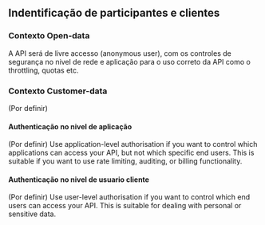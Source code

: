 ## Indentificação de participantes e clientes

### Contexto Open-data
A API será de livre accesso (anonymous user), com os controles de segurança no nivel de rede e aplicação para o uso correto da API como o throttling, quotas etc.

### Contexto Customer-data
(Por definir)

#### Authenticação no nivel de aplicação
(Por definir)
Use application-level authorisation if you want to control which applications can access your API, but not which specific end users. This is suitable if you want to use rate limiting, auditing, or billing functionality.

#### Authenticação no nivel de usuario cliente
(Por definir)
Use user-level authorisation if you want to control which end users can access your API. This is suitable for dealing with personal or sensitive data.
